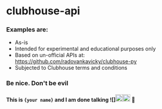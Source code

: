 # clubhouse-api

### Examples are:
- As-is
- Intended for experimental and educational purposes only
- Based on un-official APIs at: https://github.com/radovankavicky/clubhouse-py
- Subjected to Clubhouse terms and conditions

### Be nice. Don't be evil

#### This is `{your name}` and I am done talking ![]<img src="https://cdn3.iconfinder.com/data/icons/audio-video-19/16/02_microphone-record-slash-512.png" border=none, width="20px" height="20px"><img src="https://cdn4.iconfinder.com/data/icons/sound-and-music-1/32/microphone_disabled_mute_sound_off_mic_record-512.png" border=none background="gray" width="20px" height="20px"> 🙂
